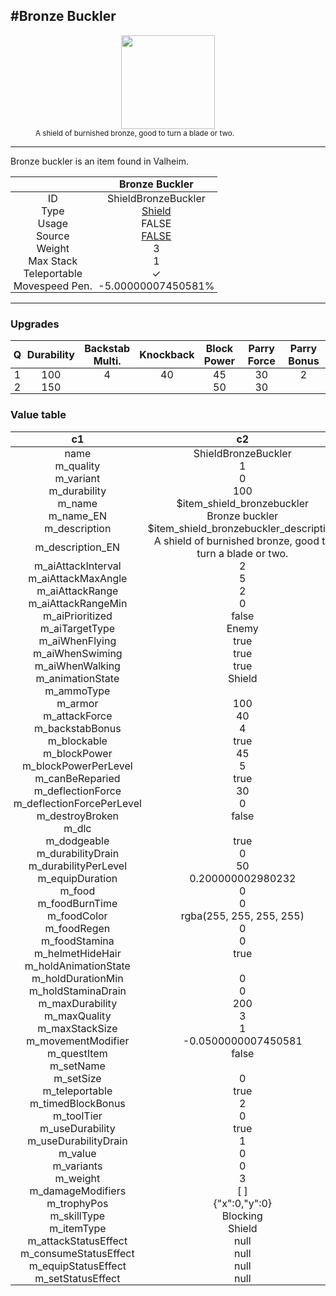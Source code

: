 <meta property="og:title" content="Bronze Buckler - MoreValheim" /><meta property="og:type" content="website" /><meta property="og:image" content="/assets/bronze_buckler.png" /><meta property="og:description" content="Bronze Buckler is an item found in Valheim." /><meta name="theme-color" content="#546D78"><meta name="twitter:card" content="summary_large_image">
#Bronze Buckler
-------------
<style>img {width:20px;}.tb {width:150px;display: block;margin-left: auto;margin-right: auto;}</style>

<style>.md-typeset table:not([class]) th:not([align]) {min-width:unset!important;}</style>
<style>td{padding:0em 0.3em!important;text-align:center!important;border-left:.05rem solid var(--md-default-fg-color--lightest)}</style>

<style>th{padding:0.1em 0.3em!important;text-align:center!important;font-weight:bold}</style>

<style>pre{text-align:right!important}</style>
<style>table tr td:first-child {border-left: 0;};</style>

<figure><img src="/assets/bronze_buckler.png" class="tb" /><figcaption><small>A shield of burnished bronze, good to turn a blade or two.</small></figcaption></figure>

-------------

Bronze buckler is an item found in Valheim.

|        | Bronze Buckler              |
| ----------- | ------------------------------------ |
| ID |ShieldBronzeBuckler
| Type | [Shield](../../types/shield)
| Usage | FALSE<br>
| Source | [FALSE](../../items/false)
| Weight | 3 |
| Max Stack | 1 |
| Teleportable | ✓
| Movespeed Pen. | -5.00000007450581%


-------------

### Upgrades
| Q | Durability | Backstab Multi. | Knockback | Block Power | Parry Force | Parry Bonus
| - | - | - | - | - | - | - 
1 | 100 | 4 | 40 | 45 | 30 | 2 | 
 | 2 | 150 |  |  | 50 | 30 |  | 


### Value table
|c1|c2|
|----|----|
|name|ShieldBronzeBuckler|
|m_quality|1|
|m_variant|0|
|m_durability|100|
|m_name|$item_shield_bronzebuckler|
|m_name_EN|Bronze buckler|
|m_description|$item_shield_bronzebuckler_description|
|m_description_EN|A shield of burnished bronze, good to turn a blade or two.|
|m_aiAttackInterval|2|
|m_aiAttackMaxAngle|5|
|m_aiAttackRange|2|
|m_aiAttackRangeMin|0|
|m_aiPrioritized|false|
|m_aiTargetType|Enemy|
|m_aiWhenFlying|true|
|m_aiWhenSwiming|true|
|m_aiWhenWalking|true|
|m_animationState|Shield|
|m_ammoType||
|m_armor|100|
|m_attackForce|40|
|m_backstabBonus|4|
|m_blockable|true|
|m_blockPower|45|
|m_blockPowerPerLevel|5|
|m_canBeReparied|true|
|m_deflectionForce|30|
|m_deflectionForcePerLevel|0|
|m_destroyBroken|false|
|m_dlc||
|m_dodgeable|true|
|m_durabilityDrain|0|
|m_durabilityPerLevel|50|
|m_equipDuration|0.200000002980232|
|m_food|0|
|m_foodBurnTime|0|
|m_foodColor|rgba(255, 255, 255, 255)|
|m_foodRegen|0|
|m_foodStamina|0|
|m_helmetHideHair|true|
|m_holdAnimationState||
|m_holdDurationMin|0|
|m_holdStaminaDrain|0|
|m_maxDurability|200|
|m_maxQuality|3|
|m_maxStackSize|1|
|m_movementModifier|-0.0500000007450581|
|m_questItem|false|
|m_setName||
|m_setSize|0|
|m_teleportable|true|
|m_timedBlockBonus|2|
|m_toolTier|0|
|m_useDurability|true|
|m_useDurabilityDrain|1|
|m_value|0|
|m_variants|0|
|m_weight|3|
|m_damageModifiers|[  ]|
|m_trophyPos|{"x":0,"y":0}|
|m_skillType|Blocking|
|m_itemType|Shield|
|m_attackStatusEffect|null|
|m_consumeStatusEffect|null|
|m_equipStatusEffect|null|
|m_setStatusEffect|null|
